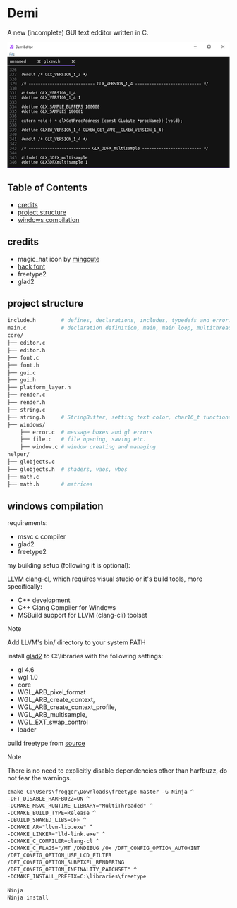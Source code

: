# Demi
A new (incomplete) GUI text edditor written in C.

![screenshot](ss.png)

## Table of Contents

- [credits](#credits)
- [project structure](#project-structure)
- [windows compilation ](#windows-compilation )

## credits
- magic_hat icon by [mingcute](https://www.mingcute.com/)
- [hack font](https://sourcefoundry.org/hack/)
- freetype2
- glad2

## project structure

```bash
include.h        # defines, declarations, includes, typedefs and error.c
main.c           # declaration definition, main, main loop, multithreading
core/
├── editor.c
├── editor.h
├── font.c
├── font.h
├── gui.c
├── gui.h
├── platform_layer.h
├── render.c
├── render.h
├── string.c 
├── string.h     # StringBuffer, setting text color, char16_t functions and setting up printing lines
├── windows/
    ├── error.c  # message boxes and gl errors
    ├── file.c   # file opening, saving etc.
    ├── window.c # window creating and managing
helper/
├── globjects.c
├── globjects.h  # shaders, vaos, vbos
├── math.c
├── math.h       # matrices
```

## windows compilation 
requirements:
- msvc c compiler
- glad2
- freetype2

my building setup (following it is optional):

[LLVM clang-cl](https://clang.llvm.org/), which requires visual studio or it's build tools, more specifically:
- C++ development 
- C++ Clang Compiler for Windows
- MSBuild support for LLVM (clang-cli) toolset

> [!NOTE]
> Add LLVM's bin/ directory to your system PATH

install [glad2](https://gen.glad.sh/) to C:\libraries with the following settings:
- gl 4.6
- wgl 1.0 
- core
- WGL_ARB_pixel_format
- WGL_ARB_create_context,
- WGL_ARB_create_context_profile,
- WGL_ARB_multisample,
- WGL_EXT_swap_control
- loader

build freetype from [source](https://gitlab.freedesktop.org/freetype/freetype)

> [!NOTE]
> There is no need to explicitly disable dependencies other than harfbuzz, do not fear the warnings.

```
cmake C:\Users\frogger\Downloads\freetype-master -G Ninja ^
-DFT_DISABLE_HARFBUZZ=ON ^
-DCMAKE_MSVC_RUNTIME_LIBRARY="MultiThreaded" ^
-DCMAKE_BUILD_TYPE=Release ^
-DBUILD_SHARED_LIBS=OFF ^
-DCMAKE_AR="llvm-lib.exe" ^
-DCMAKE_LINKER="lld-link.exe" ^
-DCMAKE_C_COMPILER=clang-cl ^
-DCMAKE_C_FLAGS="/MT /DNDEBUG /Ox /DFT_CONFIG_OPTION_AUTOHINT /DFT_CONFIG_OPTION_USE_LCD_FILTER /DFT_CONFIG_OPTION_SUBPIXEL_RENDERING /DFT_CONFIG_OPTION_INFINALITY_PATCHSET" ^
-DCMAKE_INSTALL_PREFIX=C:\libraries\freetype

Ninja
Ninja install
```